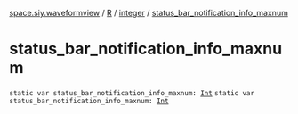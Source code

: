 [space.siy.waveformview](../../index.md) / [R](../index.md) / [integer](index.md) / [status_bar_notification_info_maxnum](./status_bar_notification_info_maxnum.md)

# status_bar_notification_info_maxnum

`static var status_bar_notification_info_maxnum: `[`Int`](https://kotlinlang.org/api/latest/jvm/stdlib/kotlin/-int/index.html)
`static var status_bar_notification_info_maxnum: `[`Int`](https://kotlinlang.org/api/latest/jvm/stdlib/kotlin/-int/index.html)